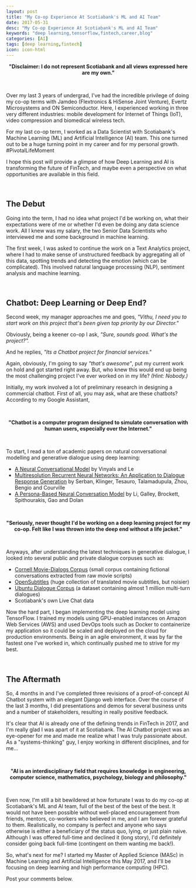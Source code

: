 ```yaml
---
layout: post
title: "My Co-op Experience At Scotiabank's ML and AI Team"
date: 2017-05-31
desc: "My Co-op Experience At Scotiabank's ML and AI Team"
keywords: "deep learning,tensorflow,fintech,career,blog"
categories: [AI]
tags: [deep learning,fintech]
icon: icon-html
---
```


<p align="center">
  <b>"Disclaimer: I do not represent Scotiabank and all views expressed here are my own."</b><br>
</p>  
  

<p align="center">
  <b></b><br>
</p>

Over my last 3 years of undergrad, I've had the incredible privilege of doing my co-op terms with Jamdeo (Flextronics & HiSense Joint Venture), Evertz Microsystems and ON Semiconductor. Here, I experienced working in three very different industries: mobile development for Internet of Things (IoT), video compression and biomedical wireless tech.

For my last co-op term, I worked as a Data Scientist with Scotiabank's Machine Learning (ML) and Artificial Intelligence (AI) team. This one turned out to be a huge turning point in my career and for my personal growth. #PivotalLifeMoment 

I hope this post will provide a glimpse of how Deep Learning and AI is transforming the future of FinTech, and maybe even a perspective on what opportunities are available in this field.
  
<p align="center">
  <b></b><br>
</p>  

## The Debut
Going into the term, I had no idea what project I'd be working on, what their expectations were of me or whether I'd even be doing any data science work. All I knew was my salary, the two Senior Data Scientists who interviewed me and some background in machine learning.

The first week, I was asked to continue the work on a Text Analytics project, where I had to make sense of unstructured feedback by aggregating all of this data, spotting trends and detecting the emotion  (which can be complicated). This involved natural language processing (NLP), sentiment analysis and machine learning.

<p align="center">
  <b></b><br>
</p>  

## Chatbot: Deep Learning or Deep End?
Second week, my manager approaches me and goes, *"Vithu, I need you to start work on this project that's been given top priority by our Director."* 

Obviously, being a keener co-op I ask, *"Sure, sounds good. What's the project?".*

And he replies, *"Its a Chatbot project for financial services."* 

Again, obviously, I'm going to say *"that's awesome"*, put my current work on hold and got started right away. But, who knew this would end up being the most challenging project I've ever worked on in my life? *(Hint: Nobody.)*

Initially, my work involved a lot of preliminary research in designing a commercial chatbot. First of all, you may ask, what are these chatbots? According to my Google Assistant,

<p align="center">
  <b></b><br>
</p>  

<p align="center">
  <b>"Chatbot is a computer program designed to simulate conversation with human users, especially over the Internet."</b><br>
</p>

<p align="center">
  <b></b><br>
</p>  

To start, I read a ton of academic papers on natural conversational modelling and generative dialogue using deep learning:

  + [A Neural Conversational Model](https://arxiv.org/pdf/1506.05869.pdf) by Vinyals and Le
  + [Multiresolution Recurrent Neural Networks: An Application to Dialogue Response Generation](https://arxiv.org/pdf/1606.00776.pdf) by Serban, Klinger, Tesauro, Talamadupula, Zhou, Bengio and Courville
  + [A Persona-Based Neural Conversation Model](https://arxiv.org/pdf/1603.06155.pdf) by Li, Galley, Brockett, Spithourakis, Gao and Dolan


<p align="center">
  <b></b><br>
</p>
  
<p align="center">
  <b>"Seriously, never thought I'd be working on a deep learning project for my co-op. Felt like I was thrown into the deep end without a life jacket."</b><br>
</p>

<p align="center">
  <b></b><br>
</p>  

Anyways, after understanding the latest techniques in generative dialogue, I looked into several public and private dialogue corpuses such as:

  + [Cornell Movie-Dialogs Corpus](https://www.cs.cornell.edu/~cristian/Cornell_Movie-Dialogs_Corpus.html) (small corpus containing fictional conversations extracted from raw movie scripts)
  + [OpenSubtitles](https://www.opensubtitles.org/en/search/vip) (huge collection of translated movie subtitles, but noisier)
  + [Ubuntu Dialogue Corpus](http://dataset.cs.mcgill.ca/ubuntu-corpus-1.0/) (a dataset containing almost 1 million multi-turn dialogues)
  + Scotiabank's own Live Chat data

Now the hard part, I began implementing the deep learning model using TensorFlow. I trained my models using GPU-enabled instances on Amazon Web Services (AWS) and used DevOps tools such as Docker to containerize my application so it could be scaled and deployed on the cloud for production environments. Being in an agile environment, it was by far the fastest one I've worked in, which continually pushed me to strive for my best.


<p align="center">
  <b></b><br>
</p>

## The Aftermath
So, 4 months in and I've completed three revisions of a proof-of-concept AI Chatbot system with an elegant Django web interface. Over the course of the last 3 months, I did presentations and demos for several business units and a number of stakeholders, resulting in really positive feedback. 

It's clear that AI is already one of the defining trends in FinTech in 2017, and I'm really glad I was apart of it at Scotiabank. The AI Chatbot project was an eye-opener for me and made me realize what I was truly passionate about. As a "systems-thinking" guy, I enjoy working in different disciplines, and for me...


<p align="center">
  <b></b><br>
</p>

<p align="center">
  <b>"AI is an interdisciplinary field that requires knowledge in engineering, computer science, mathematics, psychology, biology and philosophy."</b><br>
</p>

<p align="center">
  <b></b><br>
</p>  

Even now, I'm still a bit bewildered at how fortunate I was to do my co-op at Scotiabank's ML and AI team, full of the best of the best of the best. It would not have been possible without well-placed encouragement from friends, mentors, co-workers who believed in me, and I am forever grateful to them. Realistically, no company is perfect and anyone who says otherwise is either a beneficiary of the status quo, lying, or just plain naive. Although I was offered full-time and declined it (long story), I'd definitely consider going back full-time (contingent on them wanting me back!). 

So, what's next for me? I started my Master of Applied Science (MASc) in Machine Learning and Artificial Intelligence this May 2017, and I'll be focusing on deep learning and high performance computing (HPC).

Post your comments below.
